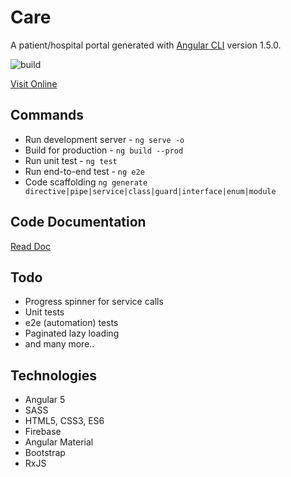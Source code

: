 # Care

A patient/hospital portal generated with [Angular CLI](https://github.com/angular/angular-cli) version 1.5.0.

![build](https://travis-ci.org/anshad/care.svg?branch=master)

[Visit Online](https://care-e23b8.firebaseapp.com)

## Commands

* Run development server - `ng serve -o`
* Build for production - `ng build --prod`
* Run unit test - `ng test`
* Run end-to-end test - `ng e2e`
* Code scaffolding `ng generate directive|pipe|service|class|guard|interface|enum|module`

## Code Documentation

[Read Doc](https://anshad.github.io/care/)

## Todo

* Progress spinner for service calls
* Unit tests
* e2e (automation) tests
* Paginated lazy loading
* and many more..

## Technologies

* Angular 5
* SASS
* HTML5, CSS3, ES6
* Firebase
* Angular Material
* Bootstrap
* RxJS

